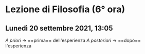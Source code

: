 # Lezione di Filosofia (6° ora)
## Lunedì 20 settembre 2021, 13:05

_A priori_ $\to$ ==prima== dell'esperienza
_A posteriori_ $\to$ ==dopo== l'esperienza
<!--stackedit_data:
eyJoaXN0b3J5IjpbMTE4Njk0MTM3OV19
-->